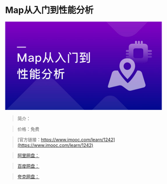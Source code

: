 # Map从入门到性能分析

![img](../../assets/5fe4430e0001751405400304.jpg)

> 简介：

> 价格：免费

> [官方链接：https://www.imooc.com/learn/1242](https://www.imooc.com/learn/1242)

> [阿里网盘：]()

> [百度网盘：]()

> [夸克网盘：]()
